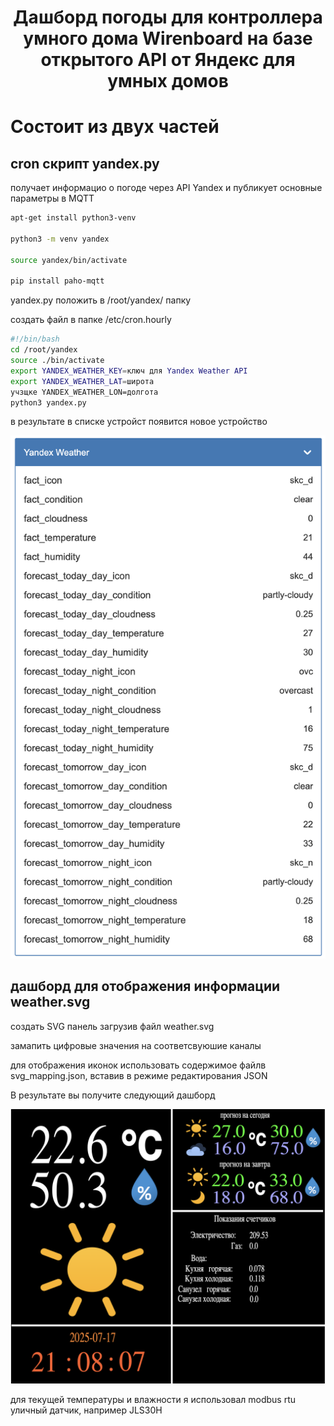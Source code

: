 <h1 align="center">
  Дашборд погоды для контроллера умного дома Wirenboard на базе открытого API от Яндекс для умных домов
</h1>

# Состоит из двух частей

## cron скрипт yandex.py 
получает информацио о погоде через API Yandex и публикует основные параметры в MQTT

```bash
apt-get install python3-venv

python3 -m venv yandex

source yandex/bin/activate

pip install paho-mqtt
```
yandex.py положить в /root/yandex/ папку

создать файл в папке /etc/cron.hourly

```bash
#!/bin/bash
cd /root/yandex
source ./bin/activate
export YANDEX_WEATHER_KEY=ключ для Yandex Weather API
export YANDEX_WEATHER_LAT=широта
учзщке YANDEX_WEATHER_LON=долгота
python3 yandex.py
```
в результате в списке устройст появится новое устройство

![alt text](device.png)

## дашборд для отображения информации weather.svg
    
создать SVG панель загрузив файл weather.svg

замапить цифровые значения на соответсвуюшие каналы

для отображения иконок использовать содержимое файлв svg_mapping.json, вставив в режиме редактирования JSON


В результате вы получите следующий дашборд

![alt text](weather.png)

для текущей температуры и влажности я использовал modbus rtu уличный датчик, например JLS30H

